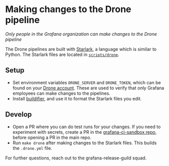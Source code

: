 # Making changes to the Drone pipeline

_Only people in the Grafana organization can make changes to the Drone pipeline_

The Drone pipelines are built with [Starlark](https://github.com/bazelbuild/starlark), a language which is similar to Python. The Starlark files are located in [`scripts/drone`](https://github.com/grafana/grafana/tree/main/scripts/drone).

## Setup

- Set environment variables `DRONE_SERVER` and `DRONE_TOKEN`, which can be found on your [Drone account](https://drone.grafana.net/account). These are used to verify that only Grafana employees can make changes to the pipelines.
- Install [buildifier](https://github.com/bazelbuild/buildtools/blob/master/buildifier/README.md), and use it to format the Starlark files you edit.

## Develop

- Open a PR where you can do test runs for your changes. If you need to experiment with secrets, create a PR in the [grafana-ci-sandbox repo](https://github.com/grafana/grafana-ci-sandbox), before opening a PR in the main repo.
- Run `make drone` after making changes to the Starlark files. This builds the `.drone.yml` file.

For further questions, reach out to the grafana-release-guild squad.
